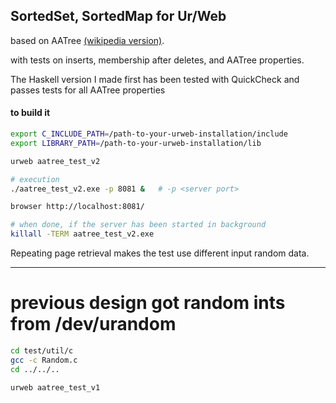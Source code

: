 ## SortedSet, SortedMap for Ur/Web

based on AATree [(wikipedia version)](https://en.wikipedia.org/wiki/AA_tree).

with tests on inserts, membership after deletes, and AATree properties.

The Haskell version I made first
has been tested with QuickCheck and passes tests for all AATree properties

#### to build it 

```bash
export C_INCLUDE_PATH=/path-to-your-urweb-installation/include
export LIBRARY_PATH=/path-to-your-urweb-installation/lib

urweb aatree_test_v2

# execution
./aatree_test_v2.exe -p 8081 &   # -p <server port>

browser http://localhost:8081/

# when done, if the server has been started in background
killall -TERM aatree_test_v2.exe
```

Repeating page retrieval makes the test use different input random data.

--------------------

# previous design got random ints from /dev/urandom

```bash
cd test/util/c
gcc -c Random.c
cd ../../..

urweb aatree_test_v1
```




